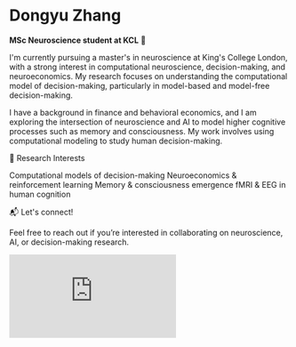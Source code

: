 # Dongyu Zhang
**MSc Neuroscience student at KCL** :brain:


I'm currently pursuing a master's in neuroscience at King's College London, with a strong interest in computational neuroscience, decision-making, and neuroeconomics. My research focuses on understanding the computational model of decision-making, particularly in model-based and model-free decision-making.

I have a background in finance and behavioral economics, and I am exploring the intersection of neuroscience and AI to model higher cognitive processes such as memory and consciousness. My work involves using computational modeling to study human decision-making.

🔬 Research Interests

Computational models of decision-making
Neuroeconomics & reinforcement learning
Memory & consciousness emergence
fMRI & EEG in human cognition

📬 Let's connect!

Feel free to reach out if you’re interested in collaborating on neuroscience, AI, or decision-making research.


![publication](https://github.com/blairzz9/blairzz9/blob/master/files/66b5d9ccc8f29de6f8439aa2c82f1ab0fddc.pdf "publication")
